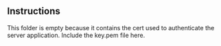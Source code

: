 ## Instructions
This folder is empty because it contains the cert used to authenticate the server application. Include the key.pem file here.
